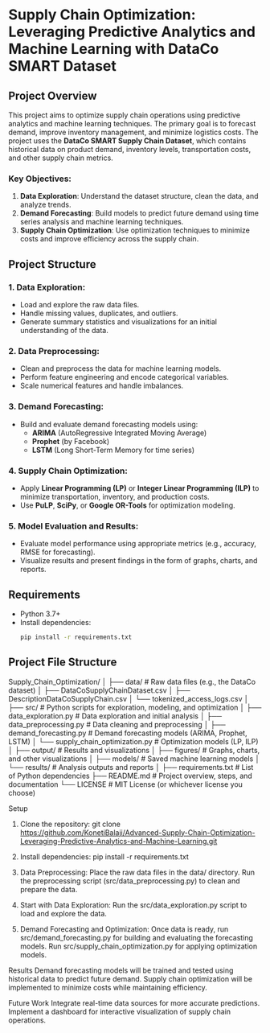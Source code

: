 # Supply Chain Optimization: Leveraging Predictive Analytics and Machine Learning with DataCo SMART Dataset

## Project Overview

This project aims to optimize supply chain operations using predictive analytics and machine learning techniques. The primary goal is to forecast demand, improve inventory management, and minimize logistics costs. The project uses the **DataCo SMART Supply Chain Dataset**, which contains historical data on product demand, inventory levels, transportation costs, and other supply chain metrics.

### Key Objectives:
1. **Data Exploration**: Understand the dataset structure, clean the data, and analyze trends.
2. **Demand Forecasting**: Build models to predict future demand using time series analysis and machine learning techniques.
3. **Supply Chain Optimization**: Use optimization techniques to minimize costs and improve efficiency across the supply chain.

## Project Structure

### 1. **Data Exploration**:
   - Load and explore the raw data files.
   - Handle missing values, duplicates, and outliers.
   - Generate summary statistics and visualizations for an initial understanding of the data.

### 2. **Data Preprocessing**:
   - Clean and preprocess the data for machine learning models.
   - Perform feature engineering and encode categorical variables.
   - Scale numerical features and handle imbalances.

### 3. **Demand Forecasting**:
   - Build and evaluate demand forecasting models using:
     - **ARIMA** (AutoRegressive Integrated Moving Average)
     - **Prophet** (by Facebook)
     - **LSTM** (Long Short-Term Memory for time series)

### 4. **Supply Chain Optimization**:
   - Apply **Linear Programming (LP)** or **Integer Linear Programming (ILP)** to minimize transportation, inventory, and production costs.
   - Use **PuLP**, **SciPy**, or **Google OR-Tools** for optimization modeling.

### 5. **Model Evaluation and Results**:
   - Evaluate model performance using appropriate metrics (e.g., accuracy, RMSE for forecasting).
   - Visualize results and present findings in the form of graphs, charts, and reports.

## Requirements

- Python 3.7+
- Install dependencies:
  ```bash
  pip install -r requirements.txt

## Project File Structure
Supply_Chain_Optimization/
│
├── data/                            # Raw data files (e.g., the DataCo dataset)
│   ├── DataCoSupplyChainDataset.csv
│   ├── DescriptionDataCoSupplyChain.csv
│   └── tokenized_access_logs.csv
│
├── src/                             # Python scripts for exploration, modeling, and optimization
│   ├── data_exploration.py          # Data exploration and initial analysis
│   ├── data_preprocessing.py        # Data cleaning and preprocessing
│   ├── demand_forecasting.py        # Demand forecasting models (ARIMA, Prophet, LSTM)
│   └── supply_chain_optimization.py # Optimization models (LP, ILP)
│
├── output/                          # Results and visualizations
│   ├── figures/                     # Graphs, charts, and other visualizations
│   ├── models/                      # Saved machine learning models
│   └── results/                     # Analysis outputs and reports
│
├── requirements.txt                 # List of Python dependencies
├── README.md                        # Project overview, steps, and documentation
└── LICENSE                          # MIT License (or whichever license you choose)

Setup
1. Clone the repository:
git clone https://github.com/KonetiBalaji/Advanced-Supply-Chain-Optimization-Leveraging-Predictive-Analytics-and-Machine-Learning.git

2. Install dependencies:
pip install -r requirements.txt

3. Data Preprocessing:
Place the raw data files in the data/ directory.
Run the preprocessing script (src/data_preprocessing.py) to clean and prepare the data.

4. Start with Data Exploration:
Run the src/data_exploration.py script to load and explore the data.

5. Demand Forecasting and Optimization:
Once data is ready, run src/demand_forecasting.py for building and evaluating the forecasting models.
Run src/supply_chain_optimization.py for applying optimization models.

Results
Demand forecasting models will be trained and tested using historical data to predict future demand.
Supply chain optimization will be implemented to minimize costs while maintaining efficiency.

Future Work
Integrate real-time data sources for more accurate predictions.
Implement a dashboard for interactive visualization of supply chain operations.